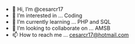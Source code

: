 - 👋 Hi, I’m @cesarcr17
- 👀 I’m interested in ... Coding 
- 🌱 I’m currently learning ... PHP and SQL
- 💞️ I’m looking to collaborate on ... AMSB
- 📫 How to reach me ... cesarcr17@hotmail.com

<!---
cesarcr17/cesarcr17 is a ✨ special ✨ repository because its `README.md` (this file) appears on your GitHub profile.
You can click the Preview link to take a look at your changes.
--->
